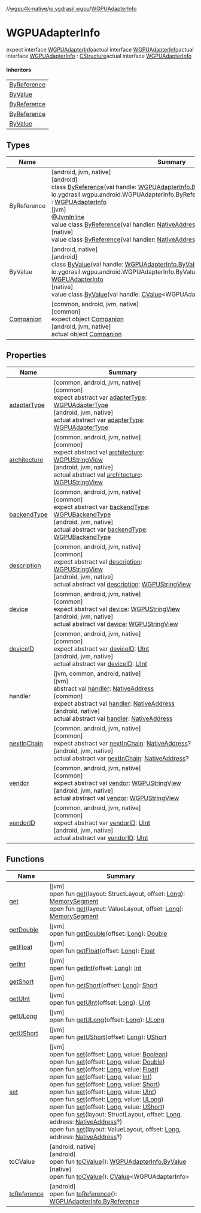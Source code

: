 //[wgpu4k-native](../../../index.md)/[io.ygdrasil.wgpu](../index.md)/[WGPUAdapterInfo](index.md)

# WGPUAdapterInfo

expect interface [WGPUAdapterInfo](index.md)actual interface [WGPUAdapterInfo](index.md)actual interface [WGPUAdapterInfo](index.md) : [CStructure](../../ffi/[jvm]-c-structure/index.md)actual interface [WGPUAdapterInfo](index.md)

#### Inheritors

| |
|---|
| [ByReference]([android]-by-reference/index.md) |
| [ByValue]([android]-by-value/index.md) |
| [ByReference]([jvm]-by-reference/index.md) |
| [ByReference]([native]-by-reference/index.md) |
| [ByValue]([native]-by-value/index.md) |

## Types

| Name | Summary |
|---|---|
| ByReference | [android, jvm, native]<br>[android]<br>class [ByReference]([android]-by-reference/index.md)(val handle: [WGPUAdapterInfo.ByReference](../../io.ygdrasil.wgpu.android/-w-g-p-u-adapter-info/-by-reference/index.md) = io.ygdrasil.wgpu.android.WGPUAdapterInfo.ByReference(com.sun.jna.Pointer.NULL)) : [WGPUAdapterInfo](index.md)<br>[jvm]<br>@[JvmInline](https://kotlinlang.org/api/core/kotlin-stdlib/kotlin.jvm/-jvm-inline/index.html)<br>value class [ByReference]([jvm]-by-reference/index.md)(val handler: [NativeAddress](../../ffi/-native-address/index.md)) : [WGPUAdapterInfo](index.md)<br>[native]<br>value class [ByReference]([native]-by-reference/index.md)(val handler: [NativeAddress](../../ffi/-native-address/index.md)) : [WGPUAdapterInfo](index.md) |
| ByValue | [android, native]<br>[android]<br>class [ByValue]([android]-by-value/index.md)(val handle: [WGPUAdapterInfo.ByValue](../../io.ygdrasil.wgpu.android/-w-g-p-u-adapter-info/-by-value/index.md) = io.ygdrasil.wgpu.android.WGPUAdapterInfo.ByValue(com.sun.jna.Pointer.NULL)) : [WGPUAdapterInfo](index.md)<br>[native]<br>value class [ByValue]([native]-by-value/index.md)(val handle: [CValue](https://kotlinlang.org/api/core/kotlin-stdlib/kotlinx.cinterop/-c-value/index.html)&lt;WGPUAdapterInfo&gt;) : [WGPUAdapterInfo](index.md) |
| [Companion](-companion/index.md) | [common, android, jvm, native]<br>[common]<br>expect object [Companion](-companion/index.md)<br>[android, jvm, native]<br>actual object [Companion](-companion/index.md) |

## Properties

| Name | Summary |
|---|---|
| [adapterType](adapter-type.md) | [common, android, jvm, native]<br>[common]<br>expect abstract var [adapterType](adapter-type.md): [WGPUAdapterType](../-w-g-p-u-adapter-type/index.md)<br>[android, jvm, native]<br>actual abstract var [adapterType](adapter-type.md): [WGPUAdapterType](../-w-g-p-u-adapter-type/index.md) |
| [architecture](architecture.md) | [common, android, jvm, native]<br>[common]<br>expect abstract val [architecture](architecture.md): [WGPUStringView](../-w-g-p-u-string-view/index.md)<br>[android, jvm, native]<br>actual abstract val [architecture](architecture.md): [WGPUStringView](../-w-g-p-u-string-view/index.md) |
| [backendType](backend-type.md) | [common, android, jvm, native]<br>[common]<br>expect abstract var [backendType](backend-type.md): [WGPUBackendType](../-w-g-p-u-backend-type/index.md)<br>[android, jvm, native]<br>actual abstract var [backendType](backend-type.md): [WGPUBackendType](../-w-g-p-u-backend-type/index.md) |
| [description](description.md) | [common, android, jvm, native]<br>[common]<br>expect abstract val [description](description.md): [WGPUStringView](../-w-g-p-u-string-view/index.md)<br>[android, jvm, native]<br>actual abstract val [description](description.md): [WGPUStringView](../-w-g-p-u-string-view/index.md) |
| [device](device.md) | [common, android, jvm, native]<br>[common]<br>expect abstract val [device](device.md): [WGPUStringView](../-w-g-p-u-string-view/index.md)<br>[android, jvm, native]<br>actual abstract val [device](device.md): [WGPUStringView](../-w-g-p-u-string-view/index.md) |
| [deviceID](device-i-d.md) | [common, android, jvm, native]<br>[common]<br>expect abstract var [deviceID](device-i-d.md): [UInt](https://kotlinlang.org/api/core/kotlin-stdlib/kotlin/-u-int/index.html)<br>[android, jvm, native]<br>actual abstract var [deviceID](device-i-d.md): [UInt](https://kotlinlang.org/api/core/kotlin-stdlib/kotlin/-u-int/index.html) |
| handler | [jvm, common, android, native]<br>[jvm]<br>abstract val [handler](../../ffi/[jvm]-c-structure/handler.md): [NativeAddress](../../ffi/-native-address/index.md)<br>[common]<br>expect abstract val [handler](handler.md): [NativeAddress](../../ffi/-native-address/index.md)<br>[android, native]<br>actual abstract val [handler](handler.md): [NativeAddress](../../ffi/-native-address/index.md) |
| [nextInChain](next-in-chain.md) | [common, android, jvm, native]<br>[common]<br>expect abstract var [nextInChain](next-in-chain.md): [NativeAddress](../../ffi/-native-address/index.md)?<br>[android, jvm, native]<br>actual abstract var [nextInChain](next-in-chain.md): [NativeAddress](../../ffi/-native-address/index.md)? |
| [vendor](vendor.md) | [common, android, jvm, native]<br>[common]<br>expect abstract val [vendor](vendor.md): [WGPUStringView](../-w-g-p-u-string-view/index.md)<br>[android, jvm, native]<br>actual abstract val [vendor](vendor.md): [WGPUStringView](../-w-g-p-u-string-view/index.md) |
| [vendorID](vendor-i-d.md) | [common, android, jvm, native]<br>[common]<br>expect abstract var [vendorID](vendor-i-d.md): [UInt](https://kotlinlang.org/api/core/kotlin-stdlib/kotlin/-u-int/index.html)<br>[android, jvm, native]<br>actual abstract var [vendorID](vendor-i-d.md): [UInt](https://kotlinlang.org/api/core/kotlin-stdlib/kotlin/-u-int/index.html) |

## Functions

| Name | Summary |
|---|---|
| [get](../../ffi/[jvm]-c-structure/get.md) | [jvm]<br>open fun [get](../../ffi/[jvm]-c-structure/get.md)(layout: StructLayout, offset: [Long](https://kotlinlang.org/api/core/kotlin-stdlib/kotlin/-long/index.html)): [MemorySegment](../../ffi/-memory-segment/index.md)<br>open fun [get](../../ffi/[jvm]-c-structure/get.md)(layout: ValueLayout, offset: [Long](https://kotlinlang.org/api/core/kotlin-stdlib/kotlin/-long/index.html)): [MemorySegment](../../ffi/-memory-segment/index.md) |
| [getDouble](../../ffi/[jvm]-c-structure/get-double.md) | [jvm]<br>open fun [getDouble](../../ffi/[jvm]-c-structure/get-double.md)(offset: [Long](https://kotlinlang.org/api/core/kotlin-stdlib/kotlin/-long/index.html)): [Double](https://kotlinlang.org/api/core/kotlin-stdlib/kotlin/-double/index.html) |
| [getFloat](../../ffi/[jvm]-c-structure/get-float.md) | [jvm]<br>open fun [getFloat](../../ffi/[jvm]-c-structure/get-float.md)(offset: [Long](https://kotlinlang.org/api/core/kotlin-stdlib/kotlin/-long/index.html)): [Float](https://kotlinlang.org/api/core/kotlin-stdlib/kotlin/-float/index.html) |
| [getInt](../../ffi/[jvm]-c-structure/get-int.md) | [jvm]<br>open fun [getInt](../../ffi/[jvm]-c-structure/get-int.md)(offset: [Long](https://kotlinlang.org/api/core/kotlin-stdlib/kotlin/-long/index.html)): [Int](https://kotlinlang.org/api/core/kotlin-stdlib/kotlin/-int/index.html) |
| [getShort](../../ffi/[jvm]-c-structure/get-short.md) | [jvm]<br>open fun [getShort](../../ffi/[jvm]-c-structure/get-short.md)(offset: [Long](https://kotlinlang.org/api/core/kotlin-stdlib/kotlin/-long/index.html)): [Short](https://kotlinlang.org/api/core/kotlin-stdlib/kotlin/-short/index.html) |
| [getUInt](../../ffi/[jvm]-c-structure/get-u-int.md) | [jvm]<br>open fun [getUInt](../../ffi/[jvm]-c-structure/get-u-int.md)(offset: [Long](https://kotlinlang.org/api/core/kotlin-stdlib/kotlin/-long/index.html)): [UInt](https://kotlinlang.org/api/core/kotlin-stdlib/kotlin/-u-int/index.html) |
| [getULong](../../ffi/[jvm]-c-structure/get-u-long.md) | [jvm]<br>open fun [getULong](../../ffi/[jvm]-c-structure/get-u-long.md)(offset: [Long](https://kotlinlang.org/api/core/kotlin-stdlib/kotlin/-long/index.html)): [ULong](https://kotlinlang.org/api/core/kotlin-stdlib/kotlin/-u-long/index.html) |
| [getUShort](../../ffi/[jvm]-c-structure/get-u-short.md) | [jvm]<br>open fun [getUShort](../../ffi/[jvm]-c-structure/get-u-short.md)(offset: [Long](https://kotlinlang.org/api/core/kotlin-stdlib/kotlin/-long/index.html)): [UShort](https://kotlinlang.org/api/core/kotlin-stdlib/kotlin/-u-short/index.html) |
| [set](../../ffi/[jvm]-c-structure/set.md) | [jvm]<br>open fun [set](../../ffi/[jvm]-c-structure/set.md)(offset: [Long](https://kotlinlang.org/api/core/kotlin-stdlib/kotlin/-long/index.html), value: [Boolean](https://kotlinlang.org/api/core/kotlin-stdlib/kotlin/-boolean/index.html))<br>open fun [set](../../ffi/[jvm]-c-structure/set.md)(offset: [Long](https://kotlinlang.org/api/core/kotlin-stdlib/kotlin/-long/index.html), value: [Double](https://kotlinlang.org/api/core/kotlin-stdlib/kotlin/-double/index.html))<br>open fun [set](../../ffi/[jvm]-c-structure/set.md)(offset: [Long](https://kotlinlang.org/api/core/kotlin-stdlib/kotlin/-long/index.html), value: [Float](https://kotlinlang.org/api/core/kotlin-stdlib/kotlin/-float/index.html))<br>open fun [set](../../ffi/[jvm]-c-structure/set.md)(offset: [Long](https://kotlinlang.org/api/core/kotlin-stdlib/kotlin/-long/index.html), value: [Int](https://kotlinlang.org/api/core/kotlin-stdlib/kotlin/-int/index.html))<br>open fun [set](../../ffi/[jvm]-c-structure/set.md)(offset: [Long](https://kotlinlang.org/api/core/kotlin-stdlib/kotlin/-long/index.html), value: [Short](https://kotlinlang.org/api/core/kotlin-stdlib/kotlin/-short/index.html))<br>open fun [set](../../ffi/[jvm]-c-structure/set.md)(offset: [Long](https://kotlinlang.org/api/core/kotlin-stdlib/kotlin/-long/index.html), value: [UInt](https://kotlinlang.org/api/core/kotlin-stdlib/kotlin/-u-int/index.html))<br>open fun [set](../../ffi/[jvm]-c-structure/set.md)(offset: [Long](https://kotlinlang.org/api/core/kotlin-stdlib/kotlin/-long/index.html), value: [ULong](https://kotlinlang.org/api/core/kotlin-stdlib/kotlin/-u-long/index.html))<br>open fun [set](../../ffi/[jvm]-c-structure/set.md)(offset: [Long](https://kotlinlang.org/api/core/kotlin-stdlib/kotlin/-long/index.html), value: [UShort](https://kotlinlang.org/api/core/kotlin-stdlib/kotlin/-u-short/index.html))<br>open fun [set](../../ffi/[jvm]-c-structure/set.md)(layout: StructLayout, offset: [Long](https://kotlinlang.org/api/core/kotlin-stdlib/kotlin/-long/index.html), address: [NativeAddress](../../ffi/-native-address/index.md)?)<br>open fun [set](../../ffi/[jvm]-c-structure/set.md)(layout: ValueLayout, offset: [Long](https://kotlinlang.org/api/core/kotlin-stdlib/kotlin/-long/index.html), address: [NativeAddress](../../ffi/-native-address/index.md)?) |
| toCValue | [android, native]<br>[android]<br>open fun [toCValue]([android]to-c-value.md)(): [WGPUAdapterInfo.ByValue](../../io.ygdrasil.wgpu.android/-w-g-p-u-adapter-info/-by-value/index.md)<br>[native]<br>open fun [toCValue]([native]to-c-value.md)(): [CValue](https://kotlinlang.org/api/core/kotlin-stdlib/kotlinx.cinterop/-c-value/index.html)&lt;WGPUAdapterInfo&gt; |
| [toReference](to-reference.md) | [android]<br>open fun [toReference](to-reference.md)(): [WGPUAdapterInfo.ByReference](../../io.ygdrasil.wgpu.android/-w-g-p-u-adapter-info/-by-reference/index.md) |